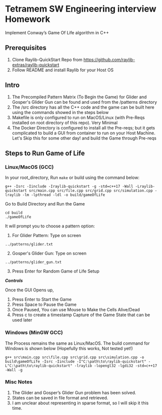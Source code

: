 # Tetramem SW Engineering interview Homework
Implement Conway’s Game Of Life algorithm in C++

## Prerequisites
1. Clone Raylib-QuickStart Repo from https://github.com/raylib-extras/raylib-quickstart
2. Follow README and install Raylib for your Host OS

## Intro
1. The Precompiled Pattern Matrix (To Begin the Game) for Glider and Gosper's Glider Gun can be found and used from the /patterns directory
2. The /src directory has all the C++ code and the game can be built here using the commands showed in the steps below
3. Makefile is only configured to run on MacOS/Linux (with Pre-Reqs installed on root directory of this repo). Very Minimal
3. The Docker Directory is configured to install all the Pre-reqs; but it gets complicated to build a GUI from container to run on your Host Machine. Let's Skip this for some other day! and build the Game through Pre-reqs

## Steps to Run Game of Life

### Linux/MacOS (GCC)
In your root_directory, Run `make` or build using the command below:
```
g++ -Isrc -Iinclude -Iraylib-quickstart -g -std=c++17 -Wall -Lraylib-quickstart src/main.cpp src/file.cpp src/grid.cpp src/simulation.cpp -lraylib -lm -lpthread -ldl -o build/gameOfLife
```

Go to Build Directory and Run the Game
```
cd build
./gameOfLife
```

It will prompt you to choose a pattern option:
1. For Glider Pattern: Type on screen
```
../patterns/glider.txt
```
2. Gosper's Glider Gun: Type on screen
```
../patterns/glider_gun.txt
```
3. Press Enter for Random Game of Life Setup

***Controls***

Once the GUI Opens up, 
1. Press Enter to Start the Game
2. Press Space to Pause the Game
3. Once Paused, You can use Mouse to Make the Cells Alive/Dead
4. Press c to create a timestamp Capture of the Game State that can be used later

### Windows (MinGW GCC)

The Process remains the same as Linux/MacOS. The build command for Windows is shown below (Hopefully this works, Not tested yet!)

```
g++ src\main.cpp src\file.cpp src\grid.cpp src\simulation.cpp -o build\gameOfLife -Isrc -Iinclude -I"C:\path\to\raylib-quickstart" -L"C:\path\to\raylib-quickstart" -lraylib -lopengl32 -lgdi32 -std=c++17 -Wall -g
```


### Misc Notes
1. The Glider and Gosper’s Glider Gun problem has been solved. 
2. States can be saved in file format and retrieved. 
3. I am unclear about representing in sparse format, so I will skip it this time.